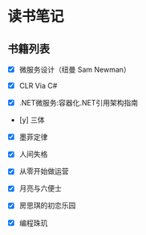# 读书笔记

## 书籍列表

- [x] 微服务设计（纽曼 Sam Newman）
 
- [x] CLR Via C#

- [x] .NET微服务:容器化.NET引用架构指南

- [y] 三体

- [x] 墨菲定律

- [x] 人间失格

- [x] 从零开始做运营

- [x] 月亮与六便士

- [x] 房思琪的初恋乐园

- [x] 编程珠玑